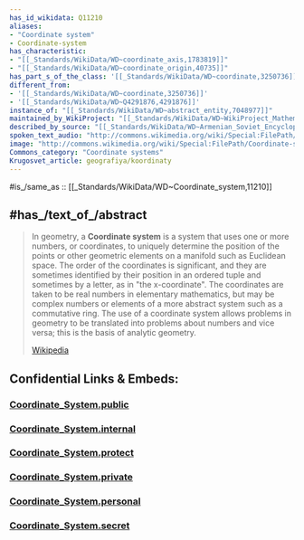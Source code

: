 ```yaml
---
has_id_wikidata: Q11210
aliases:
- "Coordinate system"
- Coordinate-system
has_characteristic:
- "[[_Standards/WikiData/WD~coordinate_axis,1783819]]"
- "[[_Standards/WikiData/WD~coordinate_origin,40735]]"
has_part_s_of_the_class: '[[_Standards/WikiData/WD~coordinate,3250736]]'
different_from:
- '[[_Standards/WikiData/WD~coordinate,3250736]]'
- '[[_Standards/WikiData/WD~Q4291876,4291876]]'
instance_of: "[[_Standards/WikiData/WD~abstract_entity,7048977]]"
maintained_by_WikiProject: "[[_Standards/WikiData/WD~WikiProject_Mathematics,8487137]]"
described_by_source: "[[_Standards/WikiData/WD~Armenian_Soviet_Encyclopedia,_vol._5,124737632]]"
spoken_text_audio: "http://commons.wikimedia.org/wiki/Special:FilePath/Hy-%D4%BF%D5%B8%D5%B8%D6%80%D5%A4%D5%AB%D5%B6%D5%A1%D5%BF%D5%A1%D5%B5%D5%AB%D5%B6%20%D5%B0%D5%A1%D5%B4%D5%A1%D5%AF%D5%A1%D6%80%D5%A3%20%28Coordinate%20systems%29.ogg"
image: "http://commons.wikimedia.org/wiki/Special:FilePath/Coordinate-system-in-mirror.svg"
Commons_category: "Coordinate systems"
Krugosvet_article: geografiya/koordinaty
---
```


#is_/same_as :: [[_Standards/WikiData/WD~Coordinate_system,11210]]  


## #has_/text_of_/abstract 

> In geometry, a **Coordinate system** is a system that uses one or more numbers, or coordinates, to uniquely determine the position of the points or other geometric elements on a manifold such as Euclidean space. The order of the coordinates is significant, and they are sometimes identified by their position in an ordered tuple and sometimes by a letter, as in "the x-coordinate". The coordinates are taken to be real numbers in elementary mathematics, but may be complex numbers or elements of a more abstract system such as a commutative ring. The use of a coordinate system allows problems in geometry to be translated into problems about numbers and vice versa; this is the basis of analytic geometry.
>
> [Wikipedia](https://en.wikipedia.org/wiki/Coordinate%20system)





## Confidential Links & Embeds: 

### [Coordinate_System.public](/_public\Mathematics\Geometry/Coordinate_System.public.md) 

### [Coordinate_System.internal](/_internal\Mathematics\Geometry/Coordinate_System.internal.md) 

### [Coordinate_System.protect](/_protect\Mathematics\Geometry/Coordinate_System.protect.md) 

### [Coordinate_System.private](/_private\Mathematics\Geometry/Coordinate_System.private.md) 

### [Coordinate_System.personal](/_personal\Mathematics\Geometry/Coordinate_System.personal.md) 

### [Coordinate_System.secret](/_secret\Mathematics\Geometry/Coordinate_System.secret.md)

